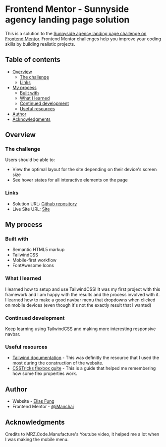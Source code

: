 # Frontend Mentor - Sunnyside agency landing page solution

This is a solution to the [Sunnyside agency landing page challenge on Frontend Mentor](https://www.frontendmentor.io/challenges/sunnyside-agency-landing-page-7yVs3B6ef). Frontend Mentor challenges help you improve your coding skills by building realistic projects.

## Table of contents

- [Overview](#overview)
  - [The challenge](#the-challenge)
  - [Links](#links)
- [My process](#my-process)
  - [Built with](#built-with)
  - [What I learned](#what-i-learned)
  - [Continued development](#continued-development)
  - [Useful resources](#useful-resources)
- [Author](#author)
- [Acknowledgments](#acknowledgments)

## Overview

### The challenge

Users should be able to:

- View the optimal layout for the site depending on their device's screen size
- See hover states for all interactive elements on the page

### Links

- Solution URL: [Github repository](https://github.com/iManchai/fem-sunny-agency-landing-page)
- Live Site URL: [Site](https://astonishing-swan-dbe1ce.netlify.app/)

## My process

### Built with

- Semantic HTML5 markup
- TailwindCSS
- Mobile-first workflow
- FontAwesome Icons

### What I learned

I learned how to setup and use TailwindCSS! It was my first project with this framework and I am happy with the results and the process involved with it. I learned how to make a good navbar menu that dropdowns when clicked on mobile devices (even though it's not the exactly result that I wanted)

### Continued development

Keep learning using TailwindCSS and making more interesting responsive navbar.

### Useful resources

- [Tailwind documentation](https://tailwindcss.com/docs/installation) - This was definitly the resource that I used the most during the construction of the website.
- [CSSTricks flexbox guite](https://css-tricks.com/snippets/css/a-guide-to-flexbox/) - This is a guide that helped me remembering how some flex properties work. 

## Author

- Website - [Elias Fung](https://imanchai.github.io/CV/)
- Frontend Mentor - [@iManchai](https://www.frontendmentor.io/profile/iManchai)

## Acknowledgments

Credits to MRZ.Code.Manufacture's Youtube video, it helped me a lot when I was making the mobile menu. 
